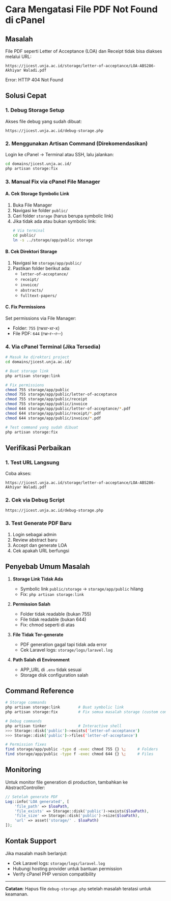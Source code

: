 # Cara Mengatasi File PDF Not Found di cPanel

## Masalah
File PDF seperti Letter of Acceptance (LOA) dan Receipt tidak bisa diakses melalui URL:
```
https://jicest.unja.ac.id/storage/letter-of-acceptance/LOA-ABS286-Akhiyar Waladi.pdf
```
Error: HTTP 404 Not Found

## Solusi Cepat

### 1. Debug Storage Setup
Akses file debug yang sudah dibuat:
```
https://jicest.unja.ac.id/debug-storage.php
```

### 2. Menggunakan Artisan Command (Direkomendasikan)
Login ke cPanel → Terminal atau SSH, lalu jalankan:
```bash
cd domains/jicest.unja.ac.id/
php artisan storage:fix
```

### 3. Manual Fix via cPanel File Manager

#### A. Cek Storage Symbolic Link
1. Buka File Manager
2. Navigasi ke folder `public/`
3. Cari folder `storage` (harus berupa symbolic link)
4. Jika tidak ada atau bukan symbolic link:
   ```bash
   # Via terminal
   cd public/
   ln -s ../storage/app/public storage
   ```

#### B. Cek Direktori Storage
1. Navigasi ke `storage/app/public/`
2. Pastikan folder berikut ada:
   - `letter-of-acceptance/`
   - `receipt/`
   - `invoice/`
   - `abstracts/`
   - `fulltext-papers/`

#### C. Fix Permissions
Set permissions via File Manager:
- Folder: `755` (rwxr-xr-x)
- File PDF: `644` (rw-r--r--)

### 4. Via cPanel Terminal (Jika Tersedia)
```bash
# Masuk ke direktori project
cd domains/jicest.unja.ac.id/

# Buat storage link
php artisan storage:link

# Fix permissions
chmod 755 storage/app/public
chmod 755 storage/app/public/letter-of-acceptance
chmod 755 storage/app/public/receipt
chmod 755 storage/app/public/invoice
chmod 644 storage/app/public/letter-of-acceptance/*.pdf
chmod 644 storage/app/public/receipt/*.pdf
chmod 644 storage/app/public/invoice/*.pdf

# Test command yang sudah dibuat
php artisan storage:fix
```

## Verifikasi Perbaikan

### 1. Test URL Langsung
Coba akses:
```
https://jicest.unja.ac.id/storage/letter-of-acceptance/LOA-ABS286-Akhiyar Waladi.pdf
```

### 2. Cek via Debug Script
```
https://jicest.unja.ac.id/debug-storage.php
```

### 3. Test Generate PDF Baru
1. Login sebagai admin
2. Review abstract baru
3. Accept dan generate LOA
4. Cek apakah URL berfungsi

## Penyebab Umum Masalah

1. **Storage Link Tidak Ada**
   - Symbolic link `public/storage` → `storage/app/public` hilang
   - Fix: `php artisan storage:link`

2. **Permission Salah**
   - Folder tidak readable (bukan 755)
   - File tidak readable (bukan 644)
   - Fix: chmod seperti di atas

3. **File Tidak Ter-generate**
   - PDF generation gagal tapi tidak ada error
   - Cek Laravel logs: `storage/logs/laravel.log`

4. **Path Salah di Environment**
   - APP_URL di `.env` tidak sesuai
   - Storage disk configuration salah

## Command Reference

```bash
# Storage commands
php artisan storage:link        # Buat symbolic link
php artisan storage:fix         # Fix semua masalah storage (custom command)

# Debug commands
php artisan tinker              # Interactive shell
>>> Storage::disk('public')->exists('letter-of-acceptance')
>>> Storage::disk('public')->files('letter-of-acceptance')

# Permission fixes
find storage/app/public -type d -exec chmod 755 {} \;     # Folders
find storage/app/public -type f -exec chmod 644 {} \;     # Files
```

## Monitoring

Untuk monitor file generation di production, tambahkan ke AbstractController:

```php
// Setelah generate PDF
Log::info('LOA generated', [
    'file_path' => $loaPath,
    'file_exists' => Storage::disk('public')->exists($loaPath),
    'file_size' => Storage::disk('public')->size($loaPath),
    'url' => asset('storage/' . $loaPath)
]);
```

## Kontak Support
Jika masalah masih berlanjut:
- Cek Laravel logs: `storage/logs/laravel.log`
- Hubungi hosting provider untuk bantuan permission
- Verify cPanel PHP version compatibility

---
**Catatan**: Hapus file `debug-storage.php` setelah masalah teratasi untuk keamanan.